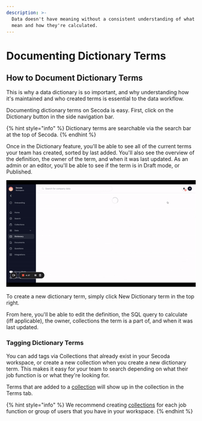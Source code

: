 ```yaml
---
description: >-
  Data doesn't have meaning without a consistent understanding of what terms
  mean and how they're calculated.
---
```


# Documenting Dictionary Terms

## How to Document Dictionary Terms

This is why a data dictionary is so important, and why understanding how it's maintained and who created terms is essential to the data workflow.&#x20;

Documenting dictionary terms on Secoda is easy. First, click on the Dictionary button in the side navigation bar.&#x20;

{% hint style="info" %}
Dictionary terms are searchable via the search bar at the top of Secoda.
{% endhint %}

Once in the Dictionary feature, you'll be able to see all of the current terms your team has created, sorted by last added. You'll also see the overview of the definition, the owner of the term, and when it was last updated. As an admin or an editor, you'll be able to see if the term is in Draft mode, or Published.&#x20;

![](<../../../.gitbook/assets/ezgif.com-gif-maker (3) (2).gif>)

To create a new dictionary term, simply click New Dictionary term in the top right.&#x20;

From here, you'll be able to edit the definition, the SQL query to calculate (iff applicable), the owner, collections the term is a part of, and when it was last updated.&#x20;

### Tagging Dictionary Terms

You can add tags via Collections that already exist in your Secoda workspace, or create a new collection when you create a new dictionary term. This makes it easy for your team to search depending on what their job function is or what they're looking for.&#x20;

Terms that are added to a [collection](../../collections/) will show up in the collection in the Terms tab. &#x20;

{% hint style="info" %}
We recommend creating [collections](../../collections/) for each job function or group of users that you have in your workspace.&#x20;
{% endhint %}
